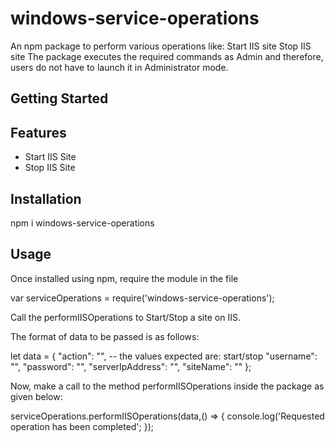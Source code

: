 # windows-service-operations
An npm package to perform various operations like:
Start IIS site
Stop IIS site
The package executes the required commands as Admin and therefore, users do not have to launch it in Administrator mode.

## Getting Started

## Features

*   Start IIS Site
*   Stop IIS Site


## Installation

npm i windows-service-operations

## Usage

Once installed using npm, require the module in the file

var serviceOperations = require('windows-service-operations');

Call the performIISOperations to Start/Stop a site on IIS.

The format of data to be passed is as follows:

let data = {
        "action": "", -- the values expected are: start/stop
        "username": "",
        "password": "",
        "serverIpAddress": "",
        "siteName": ""
    };

Now, make a call to the method performIISOperations inside the package as given below:

serviceOperations.performIISOperations(data,() => {
	console.log('Requested operation has been completed';
});

